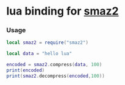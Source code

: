 # lua binding for [smaz2](https://github.com/antirez/smaz2)

### Usage

```lua
local smaz2 = require("smaz2")

local data = "hello lua"

encoded = smaz2.compress(data, 100)
print(encoded)
print(smaz2.decompress(encoded,100))
```